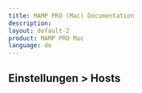```yaml
---
title: MAMP PRO (Mac) Documentation
description: 
layout: default-2
product: MAMP PRO Mac
language: de
---
```


## Einstellungen > Hosts
